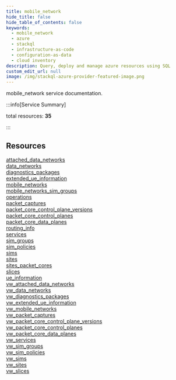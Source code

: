 ```yaml
---
title: mobile_network
hide_title: false
hide_table_of_contents: false
keywords:
  - mobile_network
  - azure
  - stackql
  - infrastructure-as-code
  - configuration-as-data
  - cloud inventory
description: Query, deploy and manage azure resources using SQL
custom_edit_url: null
image: /img/stackql-azure-provider-featured-image.png
---
```


mobile_network service documentation.

:::info[Service Summary]

total resources: __35__  

:::

## Resources
<div class="row">
<div class="providerDocColumn">
<a href="/services/mobile_network/attached_data_networks/">attached_data_networks</a><br />
<a href="/services/mobile_network/data_networks/">data_networks</a><br />
<a href="/services/mobile_network/diagnostics_packages/">diagnostics_packages</a><br />
<a href="/services/mobile_network/extended_ue_information/">extended_ue_information</a><br />
<a href="/services/mobile_network/mobile_networks/">mobile_networks</a><br />
<a href="/services/mobile_network/mobile_networks_sim_groups/">mobile_networks_sim_groups</a><br />
<a href="/services/mobile_network/operations/">operations</a><br />
<a href="/services/mobile_network/packet_captures/">packet_captures</a><br />
<a href="/services/mobile_network/packet_core_control_plane_versions/">packet_core_control_plane_versions</a><br />
<a href="/services/mobile_network/packet_core_control_planes/">packet_core_control_planes</a><br />
<a href="/services/mobile_network/packet_core_data_planes/">packet_core_data_planes</a><br />
<a href="/services/mobile_network/routing_info/">routing_info</a><br />
<a href="/services/mobile_network/services/">services</a><br />
<a href="/services/mobile_network/sim_groups/">sim_groups</a><br />
<a href="/services/mobile_network/sim_policies/">sim_policies</a><br />
<a href="/services/mobile_network/sims/">sims</a><br />
<a href="/services/mobile_network/sites/">sites</a><br />
<a href="/services/mobile_network/sites_packet_cores/">sites_packet_cores</a>
</div>
<div class="providerDocColumn">
<a href="/services/mobile_network/slices/">slices</a><br />
<a href="/services/mobile_network/ue_information/">ue_information</a><br />
<a href="/services/mobile_network/vw_attached_data_networks/">vw_attached_data_networks</a><br />
<a href="/services/mobile_network/vw_data_networks/">vw_data_networks</a><br />
<a href="/services/mobile_network/vw_diagnostics_packages/">vw_diagnostics_packages</a><br />
<a href="/services/mobile_network/vw_extended_ue_information/">vw_extended_ue_information</a><br />
<a href="/services/mobile_network/vw_mobile_networks/">vw_mobile_networks</a><br />
<a href="/services/mobile_network/vw_packet_captures/">vw_packet_captures</a><br />
<a href="/services/mobile_network/vw_packet_core_control_plane_versions/">vw_packet_core_control_plane_versions</a><br />
<a href="/services/mobile_network/vw_packet_core_control_planes/">vw_packet_core_control_planes</a><br />
<a href="/services/mobile_network/vw_packet_core_data_planes/">vw_packet_core_data_planes</a><br />
<a href="/services/mobile_network/vw_services/">vw_services</a><br />
<a href="/services/mobile_network/vw_sim_groups/">vw_sim_groups</a><br />
<a href="/services/mobile_network/vw_sim_policies/">vw_sim_policies</a><br />
<a href="/services/mobile_network/vw_sims/">vw_sims</a><br />
<a href="/services/mobile_network/vw_sites/">vw_sites</a><br />
<a href="/services/mobile_network/vw_slices/">vw_slices</a>
</div>
</div>
